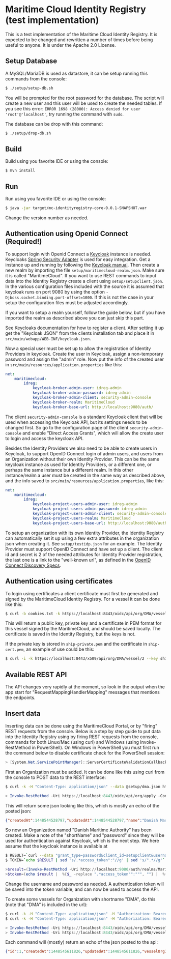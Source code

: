 # Maritime Cloud Identity Registry (test implementation)
This is a test implementation of the Maritime Cloud Identity Registry. It is expected to be changed and rewritten a number of times before being useful to anyone. It is under the Apache 2.0 License.

## Setup Database
A MySQL/MariaDB is used as datastore, it can be setup running this commands from the console:
```sh
$ ./setup/setup-db.sh
```
You will be prompted for the root password for the database. The script will create a new user and this user will be used to create the needed tables.
If you see this error: ```ERROR 1698 (28000): Access denied for user 'root'@'localhost'```, try running the command with ```sudo```.

The database can be drop with this command:
```sh
$ ./setup/drop-db.sh
```

## Build
Build using you favorite IDE or using the console:
```sh
$ mvn install
```

## Run
Run using you favorite IDE or using the console:
```sh
$ java -jar target/mc-identityregistry-core-0.0.1-SNAPSHOT.war
```
Change the version number as needed.

## Authentication using Openid Connect (Required!) 
To support login with Openid Connect a [Keycloak](http://keycloak.jboss.org/) instance is needed. Keycloaks [Spring Security Adapter](http://keycloak.github.io/docs/userguide/keycloak-server/html/ch08.html#spring-security-adapter) is used for easy integration. Get a instance up and running by following the [Keycloak manual](http://keycloak.github.io/docs/userguide/keycloak-server/html/server-installation.html). Then create a new realm by importing the file `setup/maritimecloud-realm.json`. Make sure it is called "MaritimeCloud". If you want to use REST commands to input data into the Identity Registry create a client using `setup/setupclient.json`. In the various configuration files included with the source it is assumed that keycloak runs on port 9080 by using the option `-Djboss.socket.binding.port-offset=1000`. If this is not the case in your setup the configuration files must be adjusted accordingly.

If you want to setup a realm yourself, follow the guide below, but if you have imported the realm as described above you can just skip this part.

See Keycloaks documentation for how to register a client. After setting it up get the "Keycloak JSON" from the clients installation tab and place it in `src/main/webapp/WEB-INF/keycloak.json`.

Now a special user must be set up to allow the registration of Identity Providers in keycloak. Create the user in Keycloak, assign a non-temporary password and assign the "admin" role. Now put the info of the created user in `src/main/resources/application.properties` like this:
```yaml
net:
    maritimecloud:
        idreg:
            keycloak-broker-admin-user: idreg-admin
            keycloak-broker-admin-password: idreg-admin
            keycloak-broker-admin-client: security-admin-console
            keycloak-broker-realm: MaritimeCloud
            keycloak-broker-base-url: http://localhost:9080/auth/
```
The client `security-admin-console` is a standard Keycloak client that will be used when accessing the Keycloak API, but its settings needs to be changed first. So go to the configuration page of the client `security-admin-console` and enable "Direct Access Grants", which will allow the create user to login and access the keycloak API.

Besides the Identity Providers we also need to be able to create users in Keycloak, to support OpenID Connect login of admin users, and users from an Organization without their own Identity Provider. This can be the same keycloak instance as used for Identity Providers, or a different one, or perhaps the same instance but a different realm. In this other instance/realm a user must be created in the same way as described above, and the info saved to `src/main/resources/application.properties`, like this:
```yaml
net:
    maritimecloud:
        idreg:
            keycloak-project-users-admin-user: idreg-admin
            keycloak-project-users-admin-password: idreg-admin
            keycloak-project-users-admin-client: security-admin-console
            keycloak-project-users-realm: MaritimeCloud
            keycloak-project-users-base-url: http://localhost:9080/auth/
```

To setup an organization with its own Identity Provider, the Identity Registry can automatically set it up using a few extra attributes in the organization json when creating it. See ```setup/testidp.json``` for an example. The Identity Provider must support OpenID Connect and have set up a client. The client id and secret is 2 of the needed attributes for Identity Provider registration, the last one is a link to the "well-known url", as defined in the [OpenID Connect Discovery Specs](https://openid.net/specs/openid-connect-discovery-1_0.html#ProviderConfig).

## Authentication using certificates
To login using certificates a client certificate must first be generated and signed by the MaritimeCloud Identity Registry. For a vessel it can be done like this:
```sh
$ curl -b cookies.txt -k https://localhost:8443/oidc/api/org/DMA/vessel/1/generatecertificate
```

This will return a public key, private key and a certificate in PEM format for this vessel signed by the MaritimeCloud, and should be saved locally. The certificate is saved in the Identity Registry, but the keys is not.

If the private key is stored in ```ship-private.pem``` and the certificate in ```ship-cert.pem```, an example of use could be this:
```sh
$ curl -i -k https://localhost:8443/x509/api/org/DMA/vessel/2 --key ship-private.pem --cert ship-cert.pem
```

## Available REST API
The API changes very rapidly at the moment, so look in the output when the app start for "RequestMappingHandlerMapping" messages that mentions the endpoints.  

## Insert data
Inserting data can be done using the MaritimeCloud Portal, or by "firing" REST requests from the console. Below is a step by step guide to put data into the Identity Registry using by firing REST requests from the console, commands for both Linux/Mac (using curl) and Windows (using Invoke-RestMethod in PowerShell).
On Windows in PowerShell you must first run the command below to disable certificate check for the PowerShell session:
```ps1
> [System.Net.ServicePointManager]::ServerCertificateValidationCallback = {$true}
```

First an Organization must be added. It can be done like this using curl from the console to POST data to the REST interface:
```sh
$ curl -k -H "Content-Type: application/json" --data @setup/dma.json https://localhost:8443/oidc/api/org/apply
```

```ps1
> Invoke-RestMethod -Uri https://localhost:8443/oidc/api/org/apply -ContentType "application/json" -InFile setup\dma.json -Method Post
```

This will return some json looking like this, which is mostly an echo of the posted json:
```json
{"createdAt":1448544528797,"updatedAt":1448544528797,"name":"Danish Maritime Authority","shortName":"DMA","url":"http://www.soefartsstyrelsen.dk/","country":"Denmark","password":"iklugohe4agngesqpv3c4jm34g"}
```

So now an Organization named "Danish Maritime Authority" has been created. Make a note of the "shortName" and "password" since they will be used for authentication against Keycloak, which is the next step. We here assume that the keycloak instance is available at
```sh
$ RESULT=`curl --data "grant_type=password&client_id=setupclient&username=dma&password=iklugohe4agngesqpv3c4jm34g" http://localhost:9080/auth/realms/MaritimeCloud/protocol/openid-connect/token`
$ TOKEN=`echo $RESULT | sed 's/.*access_token":"//g' | sed 's/".*//g'`
```

```ps1
>$result=(Invoke-RestMethod -Uri http://localhost:9080/auth/realms/MaritimeCloud/protocol/openid-connect/token -Body "grant_type=password&client_id=setupclient&username=dma&password=iklugohe4agngesqpv3c4jm34g" -Method Post)
>$token=(echo $result |  %{$_ -replace ".*access_token"":""", ""} |  %{$_ -replace """.*", ""})
```

Change the username and password as needed. A authentication token will be saved into the token variable, and can now be used to access the API.

To create some vessels for Organization with shortname "DMA", do this (note that "DMA" is included in the url):
```sh
$ curl -k -H "Content-Type: application/json" -H "Authorization: Bearer $TOKEN" --data @setup/ship1.json https://localhost:8443/oidc/api/org/DMA/vessel
$ curl -k -H "Content-Type: application/json" -H "Authorization: Bearer $TOKEN" --data @setup/ship2.json https://localhost:8443/oidc/api/org/DMA/vessel
```

```ps1
> Invoke-RestMethod -Uri https://localhost:8443/oidc/api/org/DMA/vessel -ContentType "application/json" -Headers @{"Authorization" = "Bearer $token"} -InFile setup\ship1.json -Method Post
> Invoke-RestMethod -Uri https://localhost:8443/oidc/api/org/DMA/vessel -ContentType "application/json" -Headers @{"Authorization" = "Bearer $token"} -InFile setup\ship2.json -Method Post
```

Each command will (mostly) return an echo of the json posted to the api:
```json
{"id":1,"createdAt":1448545611826,"updatedAt":1448545611826,"vesselOrgId":"dma1","name":"POUL LØWENØRN","attributes":[{"id":1,"createdAt":1448545611838,"updatedAt":1448545611838,"attributeName":"IMO number","attributeValue":"9250969"},{"id":2,"createdAt":1448545611840,"updatedAt":1448545611840,"attributeName":"callsign","attributeValue":"OZZX"},{"id":3,"createdAt":1448545611844,"updatedAt":1448545611844,"attributeName":"Port Of Register","attributeValue":"KØBENHAVN"}],"certificates":[]}
```
